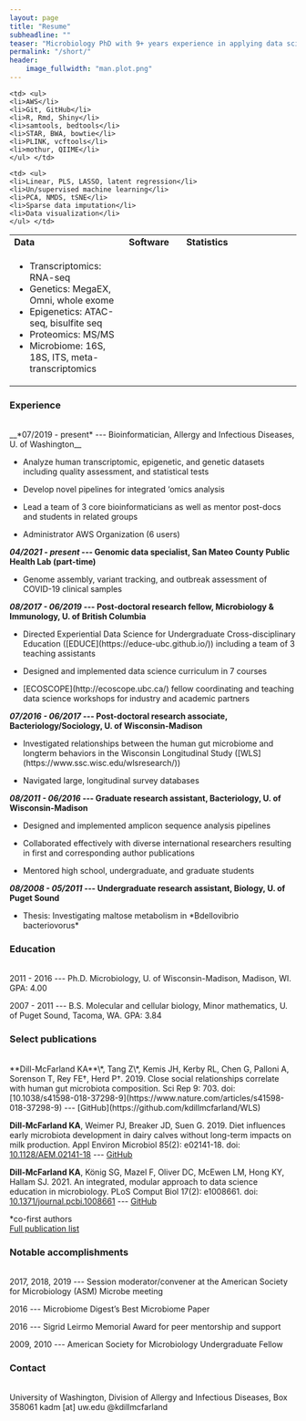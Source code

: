 ```yaml
---
layout: page
title: "Resume"
subheadline: ""
teaser: "Microbiology PhD with 9+ years experience in applying data science and statistics to biological problems. Skilled leader of teams with diverse backgrounds and varied training. Expertise in next-generation sequencing from experimental design to publication. Effective communicator with formal teaching experience. Specific skills include:"
permalink: "/short/"
header:
    image_fullwidth: "man.plot.png"
---
```


<table border="0" width="120%" class="center">
 <tr>
    <td width="40%"><b style="font-size:16px">Data</b></td>
    <td width="20%"><b style="font-size:16px">Software</b></td>
    <td width="40%"><b style="font-size:16px">Statistics</b></td>
 </tr>
 <tr>
    <td> <ul>
    <li>Transcriptomics: RNA-seq</li>
    <li>Genetics: MegaEX, Omni, whole exome</li>
    <li>Epigenetics: ATAC-seq, bisulfite seq</li>
    <li>Proteomics: MS/MS</li>
    <li>Microbiome: 16S, 18S, ITS, meta-transcriptomics</li>
    </ul> </td>
    
    <td> <ul>
    <li>AWS</li>
    <li>Git, GitHub</li>
    <li>R, Rmd, Shiny</li>
    <li>samtools, bedtools</li>
    <li>STAR, BWA, bowtie</li>
    <li>PLINK, vcftools</li>
    <li>mothur, QIIME</li>
    </ul> </td>
    
    <td> <ul>
    <li>Linear, PLS, LASSO, latent regression</li>
    <li>Un/supervised machine learning</li>
    <li>PCA, NMDS, tSNE</li>
    <li>Sparse data imputation</li>
    <li>Data visualization</li>
    </ul> </td>
 </tr>
</table>

### Experience
<br>
__*07/2019 - present* --- Bioinformatician, Allergy and Infectious Diseases, U. of Washington__

<ul><li>Analyze human transcriptomic, epigenetic, and genetic datasets including quality assessment, and statistical tests</li></ul>
<ul><li>Develop novel pipelines for integrated ‘omics analysis</li></ul>
<ul><li>Lead a team of 3 core bioinformaticians as well as mentor post-docs and students in related groups</li></ul>
<ul><li>Administrator AWS Organization (6 users)</li></ul>

__*04/2021 - present*	--- Genomic data specialist, San Mateo County Public Health Lab (part-time)__

<ul><li>Genome assembly, variant tracking, and outbreak assessment of COVID-19 clinical samples</li></ul>

__*08/2017 - 06/2019*	--- Post-doctoral research fellow, Microbiology & Immunology, U. of British Columbia__

<ul><li>Directed Experiential Data Science for Undergraduate Cross-disciplinary Education ([EDUCE](https://educe-ubc.github.io/)) including a team of 3 teaching assistants</li></ul>
<ul><li>Designed and implemented data science curriculum in 7 courses</li></ul>
<ul><li> [ECOSCOPE](http://ecoscope.ubc.ca/) fellow coordinating and teaching data science workshops for industry and academic partners</li></ul>

__*07/2016 - 06/2017*	--- Post-doctoral research associate, Bacteriology/Sociology, U. of Wisconsin-Madison__
<ul><li>Investigated relationships between the human gut microbiome and longterm behaviors in the Wisconsin Longitudinal Study ([WLS](https://www.ssc.wisc.edu/wlsresearch/))</li></ul>
<ul><li>Navigated large, longitudinal survey databases </li></ul> 

__*08/2011 - 06/2016*	--- Graduate research assistant, Bacteriology, U. of Wisconsin-Madison__
<ul><li>Designed and implemented amplicon sequence analysis pipelines</li></ul>
<ul><li>Collaborated effectively with diverse international researchers resulting in first and corresponding author publications</li></ul>
<ul><li>Mentored high school, undergraduate, and graduate students </li></ul> 

__*08/2008 - 05/2011* --- Undergraduate research assistant, Biology, U. of Puget Sound__
<ul><li>Thesis: Investigating maltose metabolism in *Bdellovibrio bacteriovorus*</li></ul>  


### Education
<br>
2011 - 2016	--- Ph.D. Microbiology, U. of Wisconsin-Madison, Madison, WI. GPA: 4.00

2007 - 2011	--- B.S. Molecular and cellular biology, Minor mathematics, U. of Puget Sound, Tacoma, WA. GPA: 3.84

### Select publications
<br>
**Dill-McFarland KA**\*, Tang Z\*, Kemis JH, Kerby RL, Chen G, Palloni A, Sorenson T, Rey FE†, Herd P†. 2019. Close social relationships correlate with human gut microbiota composition. Sci Rep 9: 703. doi: [10.1038/s41598-018-37298-9](https://www.nature.com/articles/s41598-018-37298-9) --- [GitHub](https://github.com/kdillmcfarland/WLS)

 **Dill-McFarland KA**, Weimer PJ, Breaker JD, Suen G. 2019. Diet influences early microbiota development in dairy calves without long-term impacts on milk production. Appl Environ Microbiol 85(2): e02141-18. doi: [10.1128/AEM.02141-18](https://www.ncbi.nlm.nih.gov/pmc/articles/PMC6328763/) --- [GitHub](https://github.com/kdillmcfarland/GS01)
 
**Dill-McFarland KA**, König SG, Mazel F, Oliver DC, McEwen LM, Hong KY, Hallam SJ. 2021. An integrated, modular approach to data science education in microbiology. PLoS Comput Biol 17(2): e1008661. doi: [10.1371/journal.pcbi.1008661](https://doi.org/10.1371/journal.pcbi.1008661) --- [GitHub](https://github.com/kdillmcfarland/EDUCE_desc)

\*co-first authors  
[Full publication list](https://kdillmcfarland.github.io/pubs/)

### Notable accomplishments
<br>
2017, 2018, 2019 --- Session moderator/convener at the American Society for Microbiology (ASM) Microbe meeting

2016 --- Microbiome Digest’s Best Microbiome Paper

2016 --- Sigrid Leirmo Memorial Award for peer mentorship and support

2009, 2010 --- American Society for Microbiology Undergraduate Fellow

### Contact
<br>
University of Washington, Division of Allergy and Infectious Diseases, Box 358061  
kadm [at] uw.edu  
@kdillmcfarland
